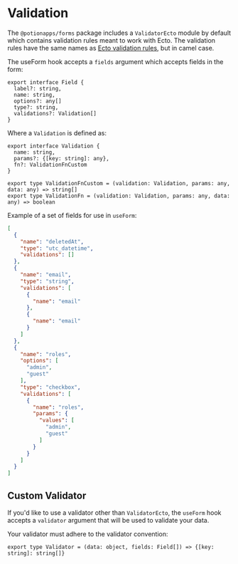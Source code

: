 # Validation

The ```@potionapps/forms``` package includes a ```ValidatorEcto``` module by default which contains validation rules meant to work with Ecto. The validation rules have the same names as [Ecto validation rules](https://hexdocs.pm/ecto/Ecto.Changeset.html), but in camel case.

The useForm hook accepts a ```fields``` argument which accepts fields in the form:
```tsx
export interface Field {
  label?: string,
  name: string,
  options?: any[]
  type?: string,
  validations?: Validation[]
}
```

Where a ```Validation``` is defined as:

```tsx
export interface Validation {
  name: string,
  params?: {[key: string]: any},
  fn?: ValidationFnCustom
}

export type ValidationFnCustom = (validation: Validation, params: any, data: any) => string[]
export type ValidationFn = (validation: Validation, params: any, data: any) => boolean
```

Example of a set of fields for use in ```useForm```:
```json
[
  {
    "name": "deletedAt",
    "type": "utc_datetime",
    "validations": []
  },
  {
    "name": "email",
    "type": "string",
    "validations": [
      {
        "name": "email"
      },
      {
        "name": "email"
      }
    ]
  },
  {
    "name": "roles",
    "options": [
      "admin",
      "guest"
    ],
    "type": "checkbox",
    "validations": [
      {
        "name": "roles",
        "params": {
          "values": [
            "admin",
            "guest"
          ]
        }
      }
    ]
  }
]
```

## Custom Validator
If you'd like to use a validator other than ```ValidatorEcto```, the ```useForm``` hook accepts a ```validator``` argument that will be used to validate your data. 

Your validator must adhere to the validator convention:
```tsx
export type Validator = (data: object, fields: Field[]) => {[key: string]: string[]}
```




